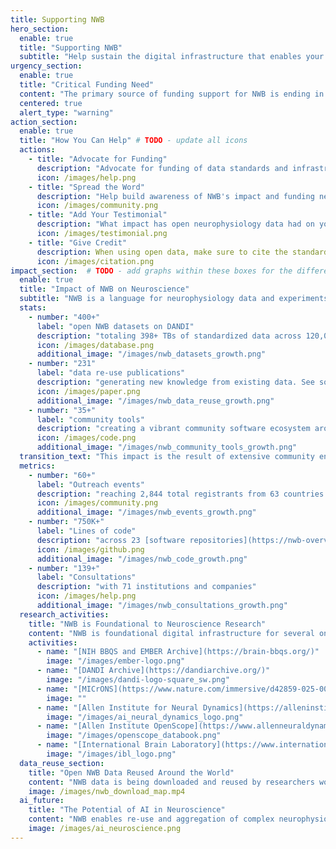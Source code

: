 ```yaml
---
title: Supporting NWB
hero_section:
  enable: true
  title: "Supporting NWB"
  subtitle: "Help sustain the digital infrastructure that enables your neuroscience data sharing"
urgency_section:
  enable: true
  title: "Critical Funding Need"
  content: "The primary source of funding support for NWB is ending in March 2026. Loss in funding will result in dissolution of the team that develops and maintains NWB. This team is critical to ensure NWB software keeps working and is up-to-date with the latest methods in neuroscience research and advances in data science. We are working diligently to explore all options for funding NWB. **We need your help advocating for NWB!**"
  centered: true
  alert_type: "warning"
action_section:
  enable: true
  title: "How You Can Help" # TODO - update all icons
  actions:
    - title: "Advocate for Funding"
      description: "Advocate for funding of data standards and infrastructure during conversations with private and public funders."
      icon: /images/help.png
    - title: "Spread the Word"
      description: "Help build awareness of NWB's impact and funding needs through your social networks, in discussions with colleagues, and in articles and publications."
      icon: /images/community.png
    - title: "Add Your Testimonial"
      description: "What impact has open neurophysiology data had on your science? Share your experience [here](https://docs.google.com/forms/d/e/1FAIpQLSfQuVJDganf6EZFD-KoaJUZ9r6q2r6XHy4xIwi6GVRSaYwsXw/viewform)."
      icon: /images/testimonial.png
    - title: "Give Credit"
      description: When using open data, make sure to cite the standards, datasets, software, and related data papers in your publications.
      icon: /images/citation.png
impact_section:  # TODO - add graphs within these boxes for the different metrics (reuse, events, etc.)
  enable: true
  title: "Impact of NWB on Neuroscience"
  subtitle: "NWB is a language for neurophysiology data and experiments that connects a vibrant digital ecosystem. This ecosystem enables meaningful sharing of neurophysiology data across the neuroscience community. The impact of NWB has been profound, and we are at an inflection point of exponential growth in openly available data in NWB. So far, NWB  has enabled:"
  stats:
    - number: "400+"
      label: "open NWB datasets on DANDI"
      description: "totaling 398+ TBs of standardized data across 120,000+ NWB files"
      icon: /images/database.png
      additional_image: "/images/nwb_datasets_growth.png" 
    - number: "231"
      label: "data re-use publications"
      description: "generating new knowledge from existing data. See some of these publications [here](https://rly1.notion.site/8b1d1f08841e41b89fdd9ab21d486d31?v=99f8e0f855a5486b8fc521066b34d4b3)."
      icon: /images/paper.png
      additional_image: "/images/nwb_data_reuse_growth.png" 
    - number: "35+"
      label: "community tools"
      description: "creating a vibrant community software ecosystem around NWB. See a list of these tools [here](/tools/analysis/)."
      icon: /images/code.png
      additional_image: "/images/nwb_community_tools_growth.png" 
  transition_text: "This impact is the result of extensive community engagement and technical development over more than 10 years. This engagement has included:"
  metrics:
    - number: "60+"
      label: "Outreach events"
      description: "reaching 2,844 total registrants from 63 countries. [See all events](/events/)."
      icon: /images/community.png
      additional_image: "/images/nwb_events_growth.png" 
    - number: "750K+"
      label: "Lines of code"
      description: "across 23 [software repositories](https://nwb-overview.readthedocs.io/en/latest/nwb-project-analytics/) with 127 unique contributors."
      icon: /images/github.png
      additional_image: "/images/nwb_code_growth.png" 
    - number: "139+"
      label: "Consultations"
      description: "with 71 institutions and companies"
      icon: /images/help.png
      additional_image: "/images/nwb_consultations_growth.png" 
  research_activities:
    title: "NWB is Foundational to Neuroscience Research"
    content: "NWB is foundational digital infrastructure for several ongoing large-scale, coordinated neuroscience research activities:"
    activities:
      - name: "[NIH BBQS and EMBER Archive](https://brain-bbqs.org/)"
        image: "/images/ember-logo.png"
      - name: "[DANDI Archive](https://dandiarchive.org/)"
        image: "/images/dandi-logo-square_sw.png"
      - name: "[MICrONS](https://www.nature.com/immersive/d42859-025-00001-w/index.html)"
        image: ""
      - name: "[Allen Institute for Neural Dynamics](https://alleninstitute.org/division/neural-dynamics/)"
        image: "/images/ai_neural_dynamics_logo.png"
      - name: "[Allen Institute OpenScope](https://www.allenneuraldynamics.org/projects/openscope)"
        image: "/images/openscope_databook.png"
      - name: "[International Brain Laboratory](https://www.internationalbrainlab.com/)"
        image: "/images/ibl_logo.png"
  data_reuse_section:
    title: "Open NWB Data Reused Around the World"
    content: "NWB data is being downloaded and reused by researchers worldwide, demonstrating the global impact of standardized neurophysiology data. Over **2 PB** of NWB data have been downloaded from the DANDI Archive."
    image: /images/nwb_download_map.mp4
  ai_future:
    title: "The Potential of AI in Neuroscience"
    content: "NWB enables re-use and aggregation of complex neurophysiology data, which has resulted in over 200 publications that maximize the return-on-investment (ROI) of neuroscience experiments. We know that the utilization of AI is accelerated by large amounts of AI-ready data. By enabling re-use and aggregation of neurophysiology data in a standardized format, the NWB ecosystem is critical to realizing the full potential of AI in neuroscience."
    image: /images/ai_neuroscience.png
---
```

